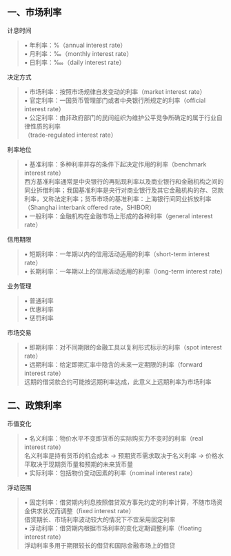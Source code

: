 





## 一、市场利率
计息时间
> ▪ 年利率：\%（annual interest rate）  
> ▪ 月利率：‰（monthly interest rate）  
> ▪ 日利率：‱（daily interest rate）

决定方式
> ▪ 市场利率：按照市场规律自发变动的利率（market interest rate）  
> ▪ 官定利率：一国货币管理部门或者中央银行所规定的利率（official interest rate）  
> ▪ 公定利率：由非政府部门的民间组织为维护公平竞争所确定的属于行业自律性质的利率  
> （trade-regulated interest rate）

利率地位
> ▪ 基准利率：多种利率并存的条件下起决定作用的利率（benchmark interest rate）  
> 西方基准利率通常是中央银行的再贴现利率以及商业银行和金融机构之间的同业拆借利率；我国基准利率是央行对商业银行及其它金融机构的存、贷款利率，又称法定利率；货币市场的基准利率：上海银行间同业拆放利率（Shanghai interbank offered rate，SHIBOR）  
> ▪ 一般利率：金融机构在金融市场上形成的各种利率（general interest rate）

信用期限
> ▪ 短期利率：一年期以内的信用活动适用的利率（short-term interest rate）  
> ▪ 长期利率：一年期以上的信用活动适用的利率（long-term interest rate）

业务管理
> ▪ 普通利率  
> ▪ 优惠利率  
> ▪ 惩罚利率

市场交易
> ▪ 即期利率：对不同期限的金融工具以复利形式标示的利率（spot interest rate）  
> ▪ 远期利率：给定即期汇率中隐含的未来一定期限的利率（forward interest rate）  
> 远期的借贷款合约可能按远期利率达成，此意义上远期利率为市场利率

## 二、政策利率

币值变化
> ▪ 名义利率：物价水平不变即货币的实际购买力不变时的利率（real interest rate）  
> 名义利率是持有货币的机会成本 → 预期货币需求取决于名义利率 → 价格水平取决于现期货币量和预期的未来货币量  
> ▪ 实际利率：包括物价变动因素的利率（nominal interest rate）

浮动范围
> ▪ 固定利率：借贷期内利息按照借贷双方事先约定的利率计算，不随市场资金供求状况而调整（fixed interest rate）  
> 借贷期长、市场利率波动较大的情况下不宜采用固定利率  
> ▪ 浮动利率：借贷期内根据市场利率的变化定期调整利率（floating interest rate）  
> 浮动利率多用于期限较长的借贷和国际金融市场上的借贷









